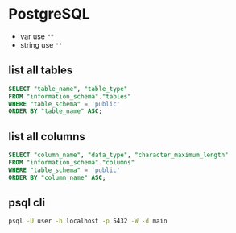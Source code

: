 # PostgreSQL

- var use `""`
- string use `''`

## list all tables

```sql
SELECT "table_name", "table_type" 
FROM "information_schema"."tables" 
WHERE "table_schema" = 'public' 
ORDER BY "table_name" ASC;
```

## list all columns

```sql
SELECT "column_name", "data_type", "character_maximum_length"
FROM "information_schema"."columns" 
WHERE "table_schema" = 'public'
ORDER BY "column_name" ASC;
```

## psql cli

```sh
psql -U user -h localhost -p 5432 -W -d main
```